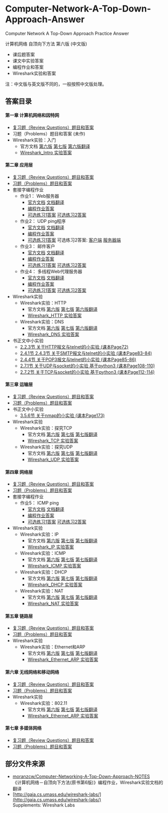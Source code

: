 ﻿# Computer-Network-A-Top-Down-Approach-Answer
Computer Network A Top-Down Approach Practice Answer

计算机网络 自顶向下方法 第六版  (中文版)
* 课后题答案
* 课文中实验答案
* 编程作业和答案
* Wireshark实验和答案

注：中文版与英文版不同的，一般按照中文版处理。
## 答案目录

#### 第一章 计算机网络和因特网
* [复习题（Review Questions）题目和答案](Chapter-1/Chapter-1-Review-Questions-Answers.md)
* 习题（Problems）题目和答案 (未作)
* Wireshark实验：入门  
  * 官方文档 [第六版](Chapter-1/Wireshark_Intro_v6.0.pdf) [第七版](Chapter-1/Wireshark_Intro_v7.0.pdf) [第六版翻译](https://github.com/moranzcw/Computer-Networking-A-Top-Down-Approach-NOTES/blob/master/WiresharkLab/Wireshark%E5%AE%9E%E9%AA%8C-Intro/Wireshark%E5%AE%9E%E9%AA%8C-Intro.md) 
  * [Wireshark_Intro 实验答案](Chapter-1/Wireshark_Intro-Answers.md)

#### 第二章 应用层
* [复习题（Review Questions）题目和答案](Chapter-2/Chapter-2-Review-Questions-Answers.md)
* [习题（Problems）题目和答案](Chapter-2/Chapter-2-Problems-Answers.md)
* 套接字编程作业
    * 作业1： Web服务器
        * [官方文档](Chapter-2/Socket-Programming-Assignment-1/Socket1_WebServer.pdf) [文档翻译](https://github.com/moranzcw/Computer-Networking-A-Top-Down-Approach-NOTES/blob/master/SocketProgrammingAssignment/%E4%BD%9C%E4%B8%9A1-Web%E6%9C%8D%E5%8A%A1%E5%99%A8/%E4%BD%9C%E4%B8%9A1-Web%E6%9C%8D%E5%8A%A1%E5%99%A8-%E7%BF%BB%E8%AF%91.md)  
        * [编程作业答案](Chapter-2/Socket-Programming-Assignment-1/Server.py)  
        * [可选练习1答案](Chapter-2/Socket-Programming-Assignment-1/Server_thread.py)  [可选练习2答案](Chapter-2/Socket-Programming-Assignment-1/Client.py)  
    * 作业2： UDP ping程序
        * [官方文档](Chapter-2/Socket-Programming-Assignment-2/Socket2_UDPpinger.pdf) [文档翻译](https://github.com/moranzcw/Computer-Networking-A-Top-Down-Approach-NOTES/blob/master/SocketProgrammingAssignment/%E4%BD%9C%E4%B8%9A2-UDPping%E7%A8%8B%E5%BA%8F/%E4%BD%9C%E4%B8%9A2-UDPping%E7%A8%8B%E5%BA%8F-%E7%BF%BB%E8%AF%91.md) 
        * [编程作业答案](Chapter-2/Socket-Programming-Assignment-2/UDPPingerClient.py)  
        * [可选练习1答案](Chapter-2/Socket-Programming-Assignment-2/UDPpingerClientStandard.py)  可选练习2答案: [客户端](Chapter-2/Socket-Programming-Assignment-2/UDPHeartbeatClient.py)  [服务器端](Chapter-2/Socket-Programming-Assignment-2/UDPHeartbeatServer.py)  
    * 作业3： 邮件客户
        * [官方文档](Chapter-2/Socket-Programming-Assignment-3/Socket3_SMTP.pdf) [文档翻译](https://github.com/moranzcw/Computer-Networking-A-Top-Down-Approach-NOTES/blob/master/SocketProgrammingAssignment/%E4%BD%9C%E4%B8%9A3-%E9%82%AE%E4%BB%B6%E5%AE%A2%E6%88%B7%E7%AB%AF/%E4%BD%9C%E4%B8%9A3-%E9%82%AE%E4%BB%B6%E5%AE%A2%E6%88%B7%E7%AB%AF-%E7%BF%BB%E8%AF%91.md) 
        * [编程作业答案](Chapter-2/Socket-Programming-Assignment-3/MailClient.py)  
        * [可选练习1答案](Chapter-2/Socket-Programming-Assignment-3/MailSSLClient.py)  [可选练习2答案](Chapter-2/Socket-Programming-Assignment-3/MailTextPicClient.py)  
    * 作业4： 多线程Web代理服务器  
        * [官方文档](Chapter-2/Socket-Programming-Assignment-4/Socket4_ProxyServer.pdf) [文档翻译](https://github.com/moranzcw/Computer-Networking-A-Top-Down-Approach-NOTES/blob/master/SocketProgrammingAssignment/%E4%BD%9C%E4%B8%9A4-%E5%A4%9A%E7%BA%BF%E7%A8%8BWeb%E4%BB%A3%E7%90%86%E6%9C%8D%E5%8A%A1%E5%99%A8/%E4%BD%9C%E4%B8%9A4-%E5%A4%9A%E7%BA%BF%E7%A8%8BWeb%E4%BB%A3%E7%90%86%E6%9C%8D%E5%8A%A1%E5%99%A8-%E7%BF%BB%E8%AF%91.md)   
        * [编程作业答案](Chapter-2/Socket-Programming-Assignment-4/ProxyServer.py)  
        * [可选练习1答案](Chapter-2/Socket-Programming-Assignment-4/ProxyServer404.py)  [可选练习2答案](Chapter-2/Socket-Programming-Assignment-4/ProxyServerPost.py)  
* Wireshark实验 
    * Wireshark实验：HTTP 
        * 官方文档 [第六版](Chapter-2/Wireshark_HTTP/Wireshark_HTTP_v6.1.pdf) [第七版](Chapter-2/Wireshark_HTTP/Wireshark_HTTP_v7.0.pdf) [第六版翻译](https://github.com/moranzcw/Computer-Networking-A-Top-Down-Approach-NOTES/blob/master/WiresharkLab/Wireshark%E5%AE%9E%E9%AA%8C-HTTP/Wireshark%E5%AE%9E%E9%AA%8C-HTTP.md) 
        * [Wireshark_HTTP 实验答案](Chapter-2/Wireshark_HTTP/Wireshark_HTTP-Answer.md) 
    * Wireshark实验：DNS 
        * 官方文档 [第六版](Chapter-2/Wireshark_DNS/Wireshark_DNS_v6.01.pdf)  [第七版](Chapter-2/Wireshark_DNS/Wireshark_DNS_v7.0.pdf) [第六版翻译](https://github.com/moranzcw/Computer-Networking-A-Top-Down-Approach-NOTES/blob/master/WiresharkLab/Wireshark%E5%AE%9E%E9%AA%8C-DNS/Wireshark%E5%AE%9E%E9%AA%8C-DNS.md) 
        * [Wireshark_DNS 实验答案](Chapter-2/Wireshark_DNS/Wireshark_DNS-Answer.md) 
* 书正文中小实验
  * [2.2.3节 关于HTTP报文与telnet的小实验 (课本Page72)](Chapter-2/2.2.3-HTTP-telnet-test/test-answers.md) 
  * [2.4.1节 2.4.3节 关于SMTP报文与telnet的小实验 (课本Page83-84)](Chapter-2/2.4.1-2.4.3-SMTP-telnet-test/test-answers.md) 
  * [2.4.4节 关于POP3报文与telnet的小实验 (课本Page85-86)](Chapter-2/2.4.4-POP3-telnet-test/test-answers.md) 
  * [2.7.1节 关于UDP与socket的小实验 基于python3 (课本Page108-110)](Chapter-2/2.7.1-UDP-Socket-test) 
  * [2.7.2节 关于TCP与socket的小实验 基于python3 (课本Page112-114)](Chapter-2/2.7.2-TCP-Socket-test) 

#### 第三章 运输层  
* [复习题（Review Questions）题目和答案](Chapter-3/Chapter-3-Review-Questions-Answers.md) 
* [习题（Problems）题目和答案](Chapter-3/Chapter-3-Problems-Answers.md) 
* 书正文中小实验
    * [3.5.6节 关于nmap的小实验 (课本Page173)](Chapter-3/3.5.6-nmap-test/test-answers.md) 
* Wireshark实验 
    * Wireshark实验：探究TCP 
        * 官方文档 [第六版](Chapter-3/Wireshark_TCP/Wireshark_TCP_v6.0.pdf)  [第七版](Chapter-3/Wireshark_TCP/Wireshark_TCP_v7.0.pdf) [第七版翻译](Chapter-3/Wireshark_TCP/Wireshark_TCP_v7.0_Simplified_Chinese.pdf)
        * [Wireshark_TCP 实验答案](Chapter-3/Wireshark_TCP/Wireshark_TCP-Answer.md) 
    * Wireshark实验：探究UDP 
        * 官方文档 [第六版](Chapter-3/Wireshark_UDP/Wireshark_UDP_v6.1.pdf) [第七版](Chapter-3/Wireshark_UDP/Wireshark_UDP_v7.0.pdf) [第七版翻译](Chapter-3/Wireshark_UDP/Wireshark_UDP_v7.0_Simplified_Chinese.pdf) 
        * [Wireshark_UDP 实验答案](Chapter-3/Wireshark_UDP/Wireshark_UDP-Answer.md) 

#### 第四章 网络层  
* [复习题（Review Questions）题目和答案](Chapter-4/Chapter-4-Review-Questions-Answers.md) 
* [习题（Problems）题目和答案](Chapter-4/Chapter-4-Problems-Answers.md) 
* 套接字编程作业
    * 作业5： ICMP ping
        * [官方文档](Chapter-4/Socket-Programming-Assignment-5/Socket5_ICMPpinger.pdf) [文档翻译](https://github.com/moranzcw/Computer-Networking-A-Top-Down-Approach-NOTES/blob/master/SocketProgrammingAssignment/%E4%BD%9C%E4%B8%9A5-ICMPping%E7%A8%8B%E5%BA%8F/%E4%BD%9C%E4%B8%9A5-ICMPping%E7%A8%8B%E5%BA%8F-%E7%BF%BB%E8%AF%91.md) 
        * [编程作业答案](Chapter-4/Socket-Programming-Assignment-5/Ping_Client.py)  
        * [可选练习1答案](Chapter-4/Socket-Programming-Assignment-5/Ping_ClientStandard.py)  [可选练习2答案](Chapter-4/Socket-Programming-Assignment-5/Ping_ClientStandardErr.py)  
* Wireshark实验 
    * Wireshark实验：IP 
        * 官方文档 [第六版](Chapter-4/Wireshark_IP/Wireshark_IP_v6.0.pdf) [第七版](Chapter-4/Wireshark_IP/Wireshark_IP_v7.0.pdf) [第七版翻译](Chapter-4/Wireshark_IP/Wireshark_IP_v7.0_Simplied_Chinese.pdf) 
        * [Wireshark_IP 实验答案](Chapter-4/Wireshark_IP/Wireshark_IP-Answer.md) 
    * Wireshark实验：ICMP 
        * 官方文档 [第六版](Chapter-4/Wireshark_ICMP/Wireshark_ICMP_v6.0.pdf) [第七版](Chapter-4/Wireshark_ICMP/Wireshark_ICMP_v7.0.pdf) [第七版翻译](Chapter-4/Wireshark_ICMP/Wireshark_ICMP_v7.0_simpified_chinese.pdf) 
        * [Wireshark_ICMP 实验答案](Chapter-4/Wireshark_ICMP/Wireshark_ICMP-Answer.md) 
    * Wireshark实验：DHCP  
        * 官方文档 [第六版](Chapter-4/Wireshark_DHCP/Wireshark_DHCP_v6.0.pdf) [第七版](Chapter-4/Wireshark_DHCP/Wireshark_DHCP_v7.0.pdf) [第七版翻译](Chapter-4/Wireshark_DHCP/Wireshark_DHCP_v7.0_Simplied_Chinese.pdf) 
        * [Wireshark_DHCP 实验答案](Chapter-4/Wireshark_DHCP/Wireshark_DHCP-Answer.md) 
    * Wireshark实验：NAT  
        * 官方文档 [第六版](Chapter-4/Wireshark_NAT/Wireshark_NAT_v6.0.pdf) [第七版](Chapter-4/Wireshark_NAT/Wireshark_NAT_v7.0.pdf) [第七版翻译](Chapter-4/Wireshark_NAT/Wireshark_NAT_v7.0_Simplied_Chinese.pdf) 
        * [Wireshark_NAT 实验答案](Chapter-4/Wireshark_NAT/Wireshark_NAT-Answer.md) 

#### 第五章 链路层  
* [复习题（Review Questions）题目和答案](Chapter-5/Chapter-5-Review-Questions-Answers.md) 
* [习题（Problems）题目和答案](Chapter-5/Chapter-5-Problems-Answers.md) 
* Wireshark实验 
    * Wireshark实验：Ethernet和ARP 
        * 官方文档 [第六版](Chapter-5/Wireshark_Ethernet_ARP/Wireshark_Ethernet_ARP_v6.01.pdf) [第七版](Chapter-5/Wireshark_Ethernet_ARP/Wireshark_Ethernet_ARP_v7.0.pdf) [第七版翻译](Chapter-5/Wireshark_Ethernet_ARP/Wireshark_Ethernet_ARP_v7.0_simpified_chinese.pdf) 
        * [Wireshark_Ethernet_ARP 实验答案](Chapter-5/Wireshark_Ethernet_ARP/Wireshark_Ethernet_ARP-Answer.md) 

#### 第六章 无线网络和移动网络  
* [复习题（Review Questions）题目和答案](Chapter-6/Chapter-6-Review-Questions-Answers.md) 
* [习题（Problems）题目和答案](Chapter-6/Chapter-6-Problems-Answers.md) 
* Wireshark实验 
    * Wireshark实验：802.11   
        * 官方文档 [第六版](Chapter-6/Wireshark_802.11/Wireshark_802.11_v6.0.pdf) [第七版](Chapter-6/Wireshark_802.11/Wireshark_802.11_v7.0.pdf) [第七版翻译](Chapter-6/Wireshark_802.11/Wireshark_802.11_v7.0_Simplified_Chinese.pdf) 
        * [Wireshark_Ethernet_ARP 实验答案](Chapter-6/Wireshark_802.11/Wireshark_802.11-Answer.md) 

#### 第七章 多媒体网络  
* [复习题（Review Questions）题目和答案](Chapter-7/Chapter-7-Review-Questions-Answers.md) 
* [习题（Problems）题目和答案](Chapter-7/Chapter-7-Problems-Answers.md) 

## 部分文件来源  
* [moranzcw/Computer-Networking-A-Top-Down-Approach-NOTES](https://github.com/moranzcw/Computer-Networking-A-Top-Down-Approach-NOTES)  
《计算机网络－自顶向下方法(原书第6版)》编程作业，Wireshark实验文档的翻译  
* [http://gaia.cs.umass.edu/wireshark-labs/](http://gaia.cs.umass.edu/wireshark-labs/)  
Supplements: Wireshark Labs  
